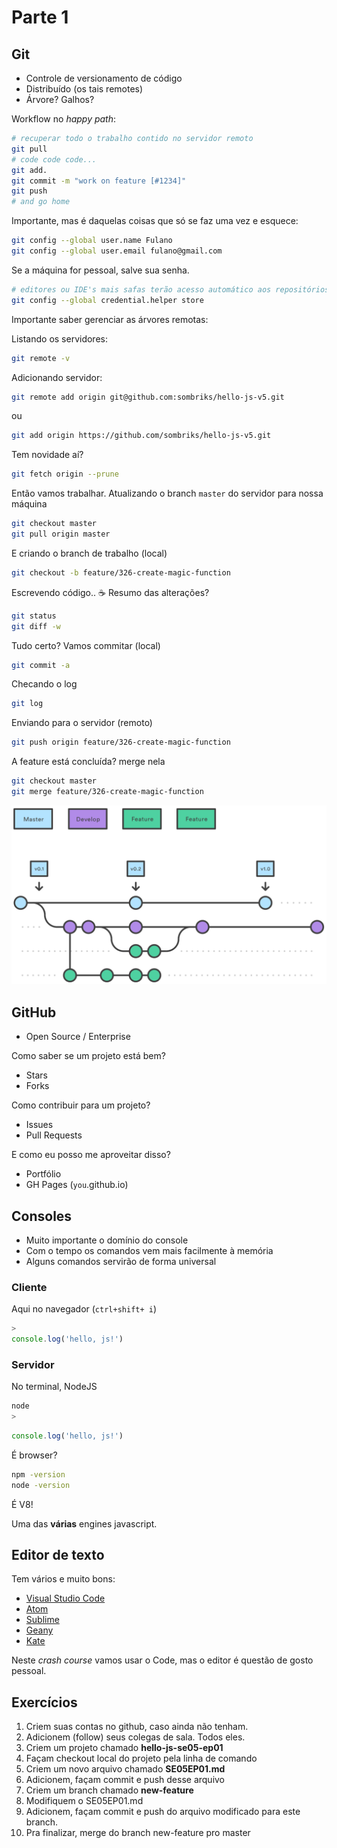 # Parte 1

## Git

* Controle de versionamento de código
* Distribuído (os tais remotes)
* Árvore? Galhos?

Workflow no *happy path*:

```bash
# recuperar todo o trabalho contido no servidor remoto
git pull
# code code code...
git add.
git commit -m "work on feature [#1234]"
git push
# and go home
```

Importante, mas é daquelas coisas que só se faz uma vez e esquece:

```bash
git config --global user.name Fulano
git config --global user.email fulano@gmail.com
```

Se a máquina for pessoal, salve sua senha.

```bash
# editores ou IDE's mais safas terão acesso automático aos repositórios agora
git config --global credential.helper store
```

Importante saber gerenciar as árvores remotas:

Listando os servidores:

```bash
git remote -v
```

Adicionando servidor:

```bash
git remote add origin git@github.com:sombriks/hello-js-v5.git
```
ou

```bash
git add origin https://github.com/sombriks/hello-js-v5.git
```

Tem novidade aí?

```bash
git fetch origin --prune
```

Então vamos trabalhar. Atualizando o branch `master` do servidor para nossa máquina

```bash
git checkout master
git pull origin master
```

E criando o branch de trabalho (local)

```bash
git checkout -b feature/326-create-magic-function
```

Escrevendo código.. :coffee:
Resumo das alterações?

```bash
git status
git diff -w
```

Tudo certo? Vamos commitar (local)

```bash
git commit -a
```
Checando o log

```bash
git log
```
Enviando para o servidor (remoto)

```bash
git push origin feature/326-create-magic-function
```

A feature está concluída? merge nela

```bash
git checkout master
git merge feature/326-create-magic-function
```


![gitflow](img/gitflow.svg)

## GitHub

* Open Source / Enterprise

Como saber se um projeto está bem?

* Stars
* Forks

Como contribuir para um projeto?

* Issues
* Pull Requests

E como eu posso me aproveitar disso?

* Portfólio
* GH Pages (`you`.github.io)

## Consoles

- Muito importante o domínio do console
- Com o tempo os comandos vem mais facilmente à memória
- Alguns comandos servirão de forma universal

### Cliente

Aqui no navegador (`ctrl+shift+ i`)

```javascript
>
console.log('hello, js!')
```

### Servidor

No terminal, NodeJS

```bash
node
>
```

```javascript
console.log('hello, js!')
```

É browser?

```bash
npm -version
node -version
```

É V8!

Uma das **várias** engines javascript.

## Editor de texto

Tem vários e muito bons:

- [Visual Studio Code](https://code.visualstudio.com/)
- [Atom](https://atom.io/) 
- [Sublime](https://www.sublimetext.com/)
- [Geany](https://www.geany.org/)
- [Kate](https://kate-editor.org/)

Neste *crash course* vamos usar o Code, mas o editor é questão de gosto pessoal.

## Exercícios

1. Criem suas contas no github, caso ainda não tenham. 
2. Adicionem (follow) seus colegas de sala. Todos eles.
3. Criem um projeto chamado **hello-js-se05-ep01**
4. Façam checkout local do projeto pela linha de comando
5. Criem um novo arquivo chamado **SE05EP01.md**
6. Adicionem, façam commit e push desse arquivo
7. Criem um branch chamado **new-feature**
8. Modifiquem o SE05EP01.md
9. Adicionem, façam commit e push do arquivo modificado para este branch.
10. Pra finalizar, merge do branch new-feature pro master
